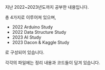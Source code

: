 지난 2022~2023년도까지 공부한 내용입니다.

총 4가지로 이루어져 있으며,

- 2022 Arduino Study
- 2022 Data Structure Study
- 2023 AI Study
- 2023 Dacon & Kaggle Study

로 구성되어 있습니다.

각각의 파일에는 정리 내용과 코드들이 담겨 있습니다.

